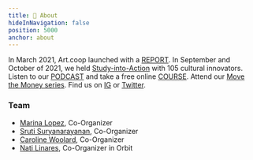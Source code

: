 ```yaml
---
title: 🍃 About
hideInNavigation: false
position: 5000
anchor: about
---
```

In March 2021, Art.coop launched with a [REPORT](http://art.coop/#report). In September and October of 2021, we held [Study-into-Action](http://art.coop/#study) with 105 cultural innovators. Listen to our [PODCAST](https://art.coop/#podcast) and take a free online [COURSE](https://art.coop/#courses). Attend our [Move the Money series](https://www.giarts.org/move-money-grantmakers-arts-artcoop-solidarity-economy-discussion-series). Find us on [IG](https://www.instagram.com/_artcoop/) or [Twitter](https://twitter.com/_artcoop).

### Team

* [Marina Lopez](mailto:culturaleconomywewant@gmail.com), Co-Organizer
* [Sruti Suryanarayanan](mailto:sruti@art.coop), Co-Organizer
* [Caroline Woolard](mailto:carolinewoolard@gmail.com), Co-Organizer
* [Nati Linares](mailto:nlinares@gmail.com), Co-Organizer in Orbit